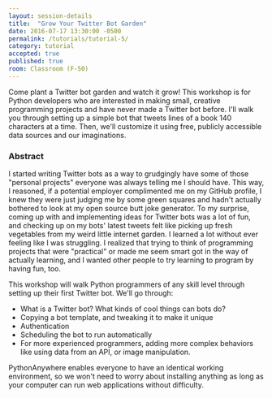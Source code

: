 ```yaml
---
layout: session-details
title:  "Grow Your Twitter Bot Garden"
date: 2016-07-17 13:30:00 -0500
permalink: /tutorials/tutorial-5/
category: tutorial
accepted: true
published: true
room: Classroom (F-50)
---
```

Come plant a Twitter bot garden and watch it grow! This workshop is for Python
developers who are interested in making small, creative programming projects
and have never made a Twitter bot before. I'll walk you through setting up a
simple bot that tweets lines of a book 140 characters at a time. Then, we'll
customize it using free, publicly accessible data sources and our
imaginations.

### Abstract

I started writing Twitter bots as a way to grudgingly have some of those
"personal projects" everyone was always telling me I should have. This way, I
reasoned, if a potential employer complimented me on my GitHub profile, I knew
they were just judging me by some green squares and hadn't actually bothered
to look at my open source butt joke generator. To my surprise, coming up with
and implementing ideas for Twitter bots was a lot of fun, and checking up on
my bots' latest tweets felt like picking up fresh vegetables from my weird
little internet garden. I learned a lot without ever feeling like I was
struggling. I realized that trying to think of programming projects that were
"practical" or made me seem smart got in the way of actually learning, and I
wanted other people to try learning to program by having fun, too.

This workshop will walk Python programmers of any skill level through setting
up their first Twitter bot. We'll go through:

  * What is a Twitter bot? What kinds of cool things can bots do?
  * Copying a bot template, and tweaking it to make it unique
  * Authentication
  * Scheduling the bot to run automatically
  * For more experienced programmers, adding more complex behaviors like using data from an API, or image manipulation.

PythonAnywhere enables everyone to have an identical working environment, so
we won't need to worry about installing anything as long as your computer can
run web applications without difficulty.

